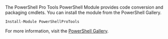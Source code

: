 The PowerShell Pro Tools PowerShell Module provides code conversion and packaging cmdlets. You can install the module from the PowerShell Gallery. 

`Install-Module PowerShellProTools`

For more information, visit the [PowerShell Gallery](https://www.powershellgallery.com/packages/PowerShellProTools).

